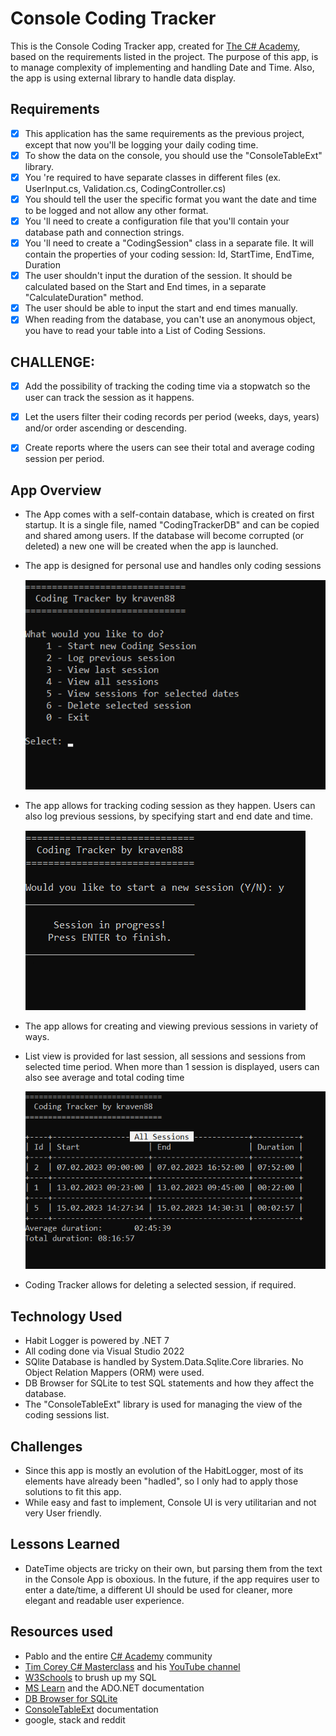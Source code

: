 # Console Coding Tracker  
This is the Console Coding Tracker app, created for [The C# Academy](https://www.thecsharpacademy.com/#), based on the requirements listed in the project.
The purpose of this app, is to manage complexity of implementing and handling Date and Time. Also, the app is using external library to handle data display.

## Requirements  
- [x] This application has the same requirements as the previous project, except that now you'll be logging your daily coding time.
- [x] To show the data on the console, you should use the "ConsoleTableExt" library.
- [x] You 're required to have separate classes in different files (ex. UserInput.cs, Validation.cs, CodingController.cs)
- [x] You should tell the user the specific format you want the date and time to be logged and not allow any other format.
- [x] You 'll need to create a configuration file that you'll contain your database path and connection strings.
- [x] You 'll need to create a "CodingSession" class in a separate file. It will contain the properties of your coding session: Id, StartTime, EndTime, Duration
- [x] The user shouldn't input the duration of the session. It should be calculated based on the Start and End times, in a separate "CalculateDuration" method.
- [x] The user should be able to input the start and end times manually.
- [x] When reading from the database, you can't use an anonymous object, you have to read your table into a List of Coding Sessions.

## CHALLENGE: 
- [x] Add the possibility of tracking the coding time via a stopwatch so the user can track the session as it happens.
- [x] Let the users filter their coding records per period (weeks, days, years) and/or order ascending or descending.
- [x] Create reports where the users can see their total and average coding session per period.


## App Overview  
 
- The App comes with a self-contain database, which is created on first startup. It is a single file, named "CodingTrackerDB" and can be copied and shared among users. If the database will become corrupted (or deleted) a new one will be created when the app is launched.
- The app is designed for personal use and handles only coding sessions 
 
    ![An image of the Main Menu](./assets/images/mainmenu.png "Main Menu")
    
- The app allows for tracking coding session as they happen. Users can also log previous sessions, by specifying start and end date and time.

    ![Image of UI when session is in progress](./assets/images/inprogress.png "Session in progress")

- The app allows for creating and viewing previous sessions in variety of ways.
- List view is provided for last session, all sessions and sessions from selected time period. When more than 1 session is displayed, users can also see average and total coding time
    
    ![A list of logged Coding Sessions](./assets/images/viewall.png "View all sessions")

- Coding Tracker allows for deleting a selected session, if required.



## Technology Used  

- Habit Logger is powered by .NET 7
- All coding done via Visual Studio 2022
- SQlite Database is handled by System.Data.Sqlite.Core libraries. No Object Relation Mappers (ORM) were used.
- DB Browser for SQLite to test SQL statements and how they affect the database.
- The "ConsoleTableExt" library is used for managing the view of the coding sessions list.


## Challenges  

- Since this app is mostly an evolution of the HabitLogger, most of its elements have already been "hadled", so I only had to apply those solutions to fit this app.
- While easy and fast to implement, Console UI is very utilitarian and not very User friendly.


## Lessons Learned  

- DateTime objects are tricky on their own, but parsing them from the text in the Console App is oboxious. In the future, if the app requires user to enter a date/time, a different UI should be used for cleaner, more elegant and readable user experience.



## Resources used

- Pablo and the entire [C# Academy](https://www.thecsharpacademy.com/#) community
- [Tim Corey C# Masterclass](https://courses.iamtimcorey.com/) and his [YouTube channel](https://www.youtube.com/@IAmTimCorey)
- [W3Schools](https://www.w3schools.com/) to brush up my SQL
- [MS Learn](https://learn.microsoft.com/en-us/) and the ADO.NET documentation
- [DB Browser for SQLite](https://sqlitebrowser.org/)
- [ConsoleTableExt](https://github.com/minhhungit/ConsoleTableExt) documentation
- google, stack and reddit